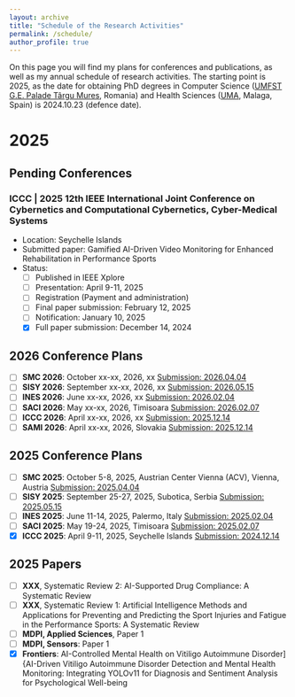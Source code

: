 ```yaml
---
layout: archive
title: "Schedule of the Research Activities"
permalink: /schedule/
author_profile: true
---
```

On this page you will find my plans for conferences and publications, as well as my annual schedule of research activities. 
The starting point is 2025, as the date for obtaining PhD degrees in Computer Science ([UMFST G.E. Palade Târgu Mures](https://umfst.ro), Romania) and Health Sciences ([UMA](https://www.uma.es), Malaga, Spain) is 2024.10.23 (defence date).

# 2025
## Pending Conferences
### ICCC | 2025 12th IEEE International Joint Conference on Cybernetics and Computational Cybernetics, Cyber-Medical Systems
  * Location: Seychelle Islands
  * Submitted paper: Gamified AI-Driven Video Monitoring for Enhanced Rehabilitation in Performance Sports
  * Status:
    * [ ] Published in IEEE Xplore
    * [ ] Presentation: April 9-11, 2025
    * [ ] Registration (Payment and administration)
    * [ ] Final paper submission: February 12, 2025
    * [ ] Notification: January 10, 2025
    * [x] Full paper submission: December 14, 2024

## 2026 Conference Plans
  * [ ] **SMC 2026**: October xx-xx, 2026, xx [Submission: 2026.04.04]() 
  * [ ] **SISY 2026**: September xx-xx, 2026, xx [Submission: 2026.05.15]() 
  * [ ] **INES 2026**: June xx-xx, 2026, xx [Submission: 2026.02.04]() 
  * [ ] **SACI 2026**: May xx-xx, 2026, Timisoara [Submission: 2026.02.07]()
  * [ ] **ICCC 2026**: April xx-xx, 2026, xx [Submission: 2025.12.14]()
  * [ ] **SAMI 2026**: April xx-xx, 2026, Slovakia [Submission: 2025.12.14]()

## 2025 Conference Plans
  * [ ] **SMC 2025**: October 5-8, 2025, Austrian Center Vienna (ACV), Vienna, Austria [Submission: 2025.04.04](https://www.ieeesmc2025.org/) 
  * [ ] **SISY 2025**: September 25-27, 2025, Subotica, Serbia [Submission: 2025.05.15](https://conf.uni-obuda.hu/sisy2025/) 
  * [ ] **INES 2025**: June 11-14, 2025, Palermo, Italy [Submission: 2025.02.04](http://www.ines-conf.org/ines-conf/2025index.html) 
  * [ ] **SACI 2025**: May 19-24, 2025, Timisoara [Submission: 2025.02.07](https://conf.uni-obuda.hu/saci2025/)
  * [x] **ICCC 2025**: April 9-11, 2025, Seychelle Islands [Submission: 2024.12.14](https://conf.uni-obuda.hu/iccc2025/)

## 2025 Papers
  * [ ] **XXX**, Systematic Review 2: AI-Supported Drug Compliance: A Systematic Review
  * [ ] **XXX**, Systematic Review 1: Artificial Intelligence Methods and Applications for Preventing and Predicting the Sport Injuries and Fatigue in the Performance Sports: A Systematic Review
  * [ ] **MDPI, Applied Sciences**, Paper 1
  * [ ] **MDPI, Sensors**: Paper 1
  * [x] **Frontiers**: AI-Controlled Mental Health on Vitiligo Autoimmune Disorder]{AI-Driven Vitiligo Autoimmune Disorder Detection and Mental Health Monitoring: Integrating YOLOv11 for Diagnosis and Sentiment Analysis for Psychological Well-being
